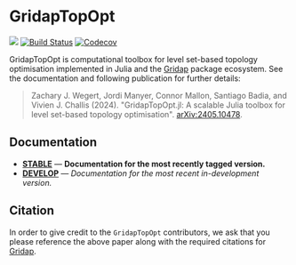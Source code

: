 # GridapTopOpt

[![](https://img.shields.io/badge/docs-stable-blue.svg)](https://zjwegert.github.io/GridapTopOpt.jl/stable) [![Build Status](https://github.com/zjwegert/GridapTopOpt.jl/actions/workflows/ci.yml/badge.svg)](https://github.com/zjwegert/GridapTopOpt.jl/actions) [![Codecov](https://codecov.io/gh/zjwegert/GridapTopOpt.jl/branch/main/graph/badge.svg)](https://codecov.io/gh/zjwegert/GridapTopOpt.jl)

GridapTopOpt is computational toolbox for level set-based topology optimisation implemented in Julia and the [Gridap](https://github.com/gridap/Gridap.jl) package ecosystem. See the documentation and following publication for further details:

> Zachary J. Wegert, Jordi Manyer, Connor Mallon, Santiago Badia, and Vivien J. Challis (2024). "GridapTopOpt.jl: A scalable Julia toolbox for level set-based topology optimisation". [arXiv:2405.10478](https://arxiv.org/abs/2405.10478).

## Documentation

- [**STABLE**](https://zjwegert.github.io/GridapTopOpt.jl/stable) &mdash; **Documentation for the most recently tagged version.**
- [**DEVELOP**](https://zjwegert.github.io/GridapTopOpt.jl/dev) &mdash; *Documentation for the most recent in-development version.*

## Citation

In order to give credit to the `GridapTopOpt` contributors, we ask that you please reference the above paper along with the required citations for [Gridap](https://github.com/gridap/Gridap.jl?tab=readme-ov-file#how-to-cite-gridap).
